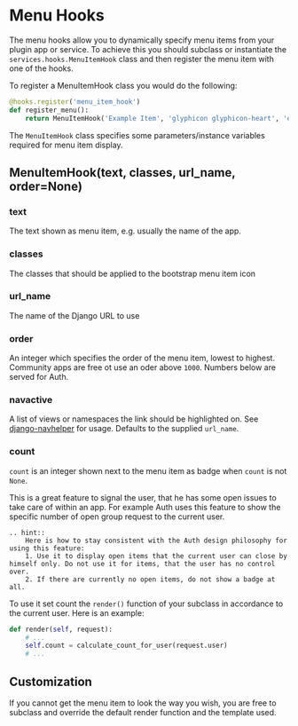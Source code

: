 # Menu Hooks

The menu hooks allow you to dynamically specify menu items from your plugin app or service. To achieve this you should subclass or instantiate the `services.hooks.MenuItemHook` class and then register the menu item with one of the hooks.

To register a MenuItemHook class you would do the following:

```Python
@hooks.register('menu_item_hook')
def register_menu():
    return MenuItemHook('Example Item', 'glyphicon glyphicon-heart', 'example_url_name',150)
```

The `MenuItemHook` class specifies some parameters/instance variables required for menu item display.

## MenuItemHook(text, classes, url_name, order=None)

### text

The text shown as menu item, e.g. usually the name of the app.

### classes

The classes that should be applied to the bootstrap menu item icon

### url_name

The name of the Django URL to use

### order

An integer which specifies the order of the menu item, lowest to highest. Community apps are free ot use an oder above `1000`. Numbers below are served for Auth.

### navactive

A list of views or namespaces the link should be highlighted on. See [django-navhelper](https://github.com/geelweb/django-navhelper#navactive) for usage. Defaults to the supplied `url_name`.

### count

`count` is an integer shown next to the menu item as badge when `count` is not `None`.

This is a great feature to signal the user, that he has some open issues to take care of within an app. For example Auth uses this feature to show the specific number of open group request to the current user.

```eval_rst
.. hint::
    Here is how to stay consistent with the Auth design philosophy for using this feature:
    1. Use it to display open items that the current user can close by himself only. Do not use it for items, that the user has no control over.
    2. If there are currently no open items, do not show a badge at all.
```

To use it set count the `render()` function of your subclass in accordance to the current user. Here is an example:

```Python
def render(self, request):
    # ...
    self.count = calculate_count_for_user(request.user)
    # ...
```

## Customization

If you cannot get the menu item to look the way you wish, you are free to subclass and override the default render function and the template used.
